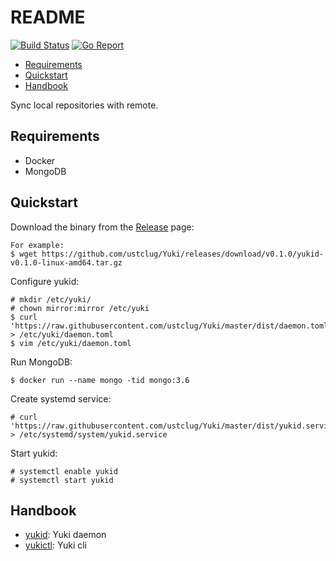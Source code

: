 README
=======

[![Build Status](https://travis-ci.org/ustclug/Yuki.svg?branch=master)](https://travis-ci.org/ustclug/Yuki)
[![Go Report](https://goreportcard.com/badge/github.com/ustclug/Yuki)](https://goreportcard.com/report/github.com/ustclug/Yuki)

- [Requirements](#requirements)
- [Quickstart](#quickstart)
- [Handbook](#handbook)

Sync local repositories with remote.

## Requirements

* Docker
* MongoDB

## Quickstart

Download the binary from the [Release](https://github.com/ustclug/Yuki/releases) page:

```
For example:
$ wget https://github.com/ustclug/Yuki/releases/download/v0.1.0/yukid-v0.1.0-linux-amd64.tar.gz
```

Configure yukid:

```
# mkdir /etc/yuki/
# chown mirror:mirror /etc/yuki
$ curl 'https://raw.githubusercontent.com/ustclug/Yuki/master/dist/daemon.toml' > /etc/yuki/daemon.toml
$ vim /etc/yuki/daemon.toml
```

Run MongoDB:

```
$ docker run --name mongo -tid mongo:3.6
```

Create systemd service:
```
# curl 'https://raw.githubusercontent.com/ustclug/Yuki/master/dist/yukid.service' > /etc/systemd/system/yukid.service
```

Start yukid:
```
# systemctl enable yukid
# systemctl start yukid
```

## Handbook

* [yukid](./cmd/yukid/README.md): Yuki daemon
* [yukictl](./cmd/yukictl/README.md): Yuki cli
